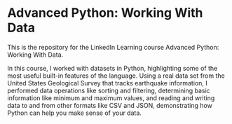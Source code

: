 # Advanced Python: Working With Data
This is the repository for the LinkedIn Learning course Advanced Python: Working With Data. 

In this course, I worked with datasets in Python, highlighting some of the most useful built-in features of the language. Using a real data set from the United States Geological Survey that tracks earthquake information, I performed data operations like sorting and filtering, determining basic information like minimum and maximum values, and reading and writing data to and from other formats like CSV and JSON, demonstrating how Python can help you make sense of your data.


